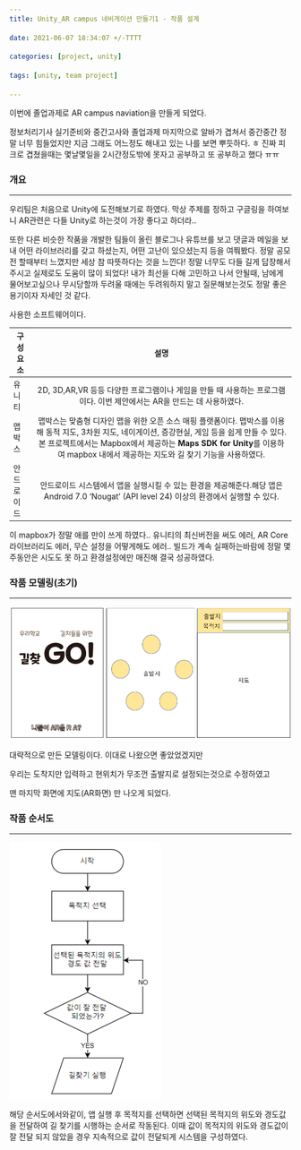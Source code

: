 ```yaml
---
title: Unity_AR campus 네비게이션 만들기1 - 작품 설계

date: 2021-06-07 18:34:07 +/-TTTT

categories: [project, unity]

tags: [unity, team project] 

---
```


이번에 졸업과제로 AR campus naviation을 만들게 되었다.

정보처리기사 실기준비와 중간고사와 졸업과제 마지막으로 알바가 겹쳐서 중간중간 정말 너무 힘들었지만 지금 그래도 어느정도 해내고 있는 나를 보면 뿌듯하다. ㅎ 진짜 피크로 겹쳤을때는 몇날몇일을 2시간정도밖에 못자고 공부하고 또 공부하고 했다 ㅠㅠ



### 개요

---

우리팀은 처음으로 Unity에 도전해보기로 하였다. 막상 주제를 정하고  구글링을 하여보니 AR관련은 다들 Unity로 하는것이 가장 좋다고 하더라.. 

또한 다른 비슷한 작품을 개발한 팀들이 올린 블로그나 유튜브를 보고 댓글과 메일을 보내 어떤 라이브러리를 갖고 하셨는지, 어떤 고난이 있으셨는지 등을 여쭤봤다. 정말 공모전 할때부터 느꼈지만 세상 참 따뜻하다는 것을 느낀다! 정말 너무도 다들 길게 답장해서 주시고 실제로도 도움이 많이 되었다!  내가 최선을 다해 고민하고 나서 안될때, 남에게 물어보고싶으나 무시당할까 두려울 때에는 두려워하지 말고 질문해보는것도 정말 좋은 용기이자 자세인 것 같다.



사용한 소프트웨어이다.

| 구성요소   |                             설명                             |
| ---------- | :----------------------------------------------------------: |
| 유니티     | 2D, 3D,AR,VR 등등 다양한 프로그램이나 게임을 만들 때 사용하는 프로그램이다. 이번 제안에서는 AR을 만드는 데 사용하였다. |
| 맵박스     | 맵박스는 맞춤형 디자인 맵을 위한 오픈 소스 매핑 플랫폼이다. 맵박스를 이용해 동적 지도, 3차원 지도, 네이게이션, 증강현실, 게임 등을 쉽게 만들 수 있다. 본 프로젝트에서는 Mapbox에서 제공하는 **Maps SDK for Unity**를 이용하여 mapbox 내에서 제공하는 지도와 길 찾기 기능을 사용하였다. |
| 안드로이드 | 안드로이드 시스템에서 앱을 실행시킬 수 있는 환경을 제공해준다.해당 앱은 Android 7.0 ‘Nougat’ (API level 24) 이상의 환경에서 실행할 수 있다. |

이 mapbox가 정말 애를 만이 쓰게 하였다.. 유니티의 최신버전을 써도 에러, AR Core 라이브러리도 에러, 무슨 설정을 어떻게해도 에러.. 빌드가 계속 실패하는바람에 정말 몇 주동안은 시도도 못 하고 환경설정에만 매진해 결국 성공하였다.



### 작품 모델링(초기)

---



![navi](\assets\poastimg\navi.PNG)



대략적으로 만든 모델링이다. 이대로 나왔으면 좋았었겠지만

우리는 도착지만 입력하고 현위치가 무조껀 출발지로 설정되는것으로 수정하였고

맨 마지막 화면에 지도(AR화면) 만 나오게 되었다.



### 작품 순서도

---

![navi_1](\assets\poastimg\navi_1.PNG)



 해당 순서도에서와같이, 앱 실행 후 목적지를 선택하면 선택된 목적지의 위도와 경도값을 전달하여 길 찾기를 시행하는 순서로 작동된다. 이때 값이 목적지의 위도와 경도값이 잘 전달 되지 않았을 경우 지속적으로 값이 전달되게 시스템을 구성하였다.



